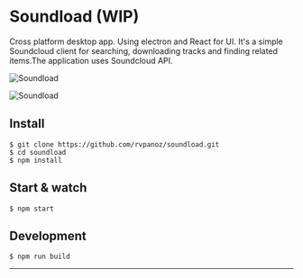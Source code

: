 # Soundload (WIP)

Cross platform desktop app. Using electron and React for UI. It's a simple Soundcloud client for searching, downloading tracks and finding related items.The application uses Soundcloud API.

![Soundload](http://104.236.58.95/media/soundload-track.png)

![Soundload](http://104.236.58.95/media/soundload-related.png)

## Install

    $ git clone https://github.com/rvpanoz/soundload.git
    $ cd soundload
    $ npm install

## Start & watch

    $ npm start

## Development

    $ npm run build

---
